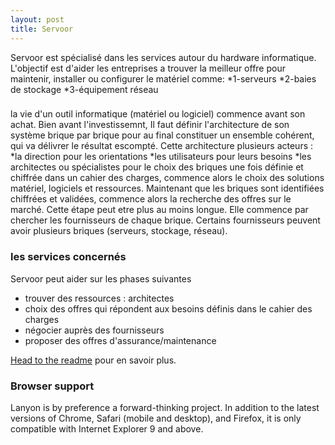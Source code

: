 ```yaml
---
layout: post
title: Servoor
---
```


Servoor est spécialisé dans les services autour du hardware informatique. L'objectif est d'aider les entreprises a trouver la meilleur offre pour maintenir, installer ou configurer  le matériel comme:
*1-serveurs
*2-baies de stockage
*3-équipement réseau

### 

la vie d'un outil informatique (matériel ou logiciel) commence avant son achat. Bien avant l'investissemnt, Il faut définir l'architecture de son système brique par brique pour 
au final constituer un ensemble cohérent, qui va délivrer le résultat escompté. Cette architecture plusieurs acteurs :
*la direction pour les orientations 
*les utilisateurs pour leurs besoins
*les architectes ou spécialistes pour le choix des briques
une fois définie et chiffrée dans un cahier des charges, commence alors le choix des solutions matériel, logiciels et ressources. Maintenant que les briques sont identifiées chiffrées et validées, commence alors la recherche des offres sur le marché. Cette étape peut etre plus au moins longue. Elle commence par chercher les fournisseurs de chaque brique. Certains fournisseurs peuvent avoir plusieurs briques (serveurs, stockage, réseau).


### les services concernés

Servoor peut aider sur les phases suivantes

* trouver des ressources : architectes
* choix des offres qui répondent aux besoins définis dans le cahier des charges
* négocier auprès des fournisseurs
* proposer des offres d'assurance/maintenance 


[Head to the readme](https://servoor.com) pour en savoir plus.

### Browser support

Lanyon is by preference a forward-thinking project. In addition to the latest versions of Chrome, Safari (mobile and desktop), and Firefox, it is only compatible with Internet Explorer 9 and above.


